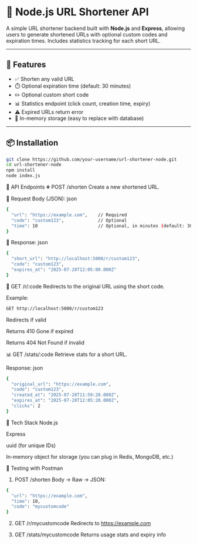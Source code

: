 # 🔗 Node.js URL Shortener API

A simple URL shortener backend built with **Node.js** and **Express**, allowing users to generate shortened URLs with optional custom codes and expiration times. Includes statistics tracking for each short URL.

---

## 🚀 Features

- ✅ Shorten any valid URL
- ⏱️ Optional expiration time (default: 30 minutes)
- ✏️ Optional custom short code
- 📊 Statistics endpoint (click count, creation time, expiry)
- ⚠️ Expired URLs return error
- 🧠 In-memory storage (easy to replace with database)

---

## 📦 Installation

```bash
git clone https://github.com/your-username/url-shortener-node.git
cd url-shortener-node
npm install
node index.js

```

🧪 API Endpoints
➕ POST /shorten
Create a new shortened URL.

🔸 Request Body (JSON):
json
```bash
{
  "url": "https://example.com",    // Required
  "code": "custom123",             // Optional
  "time": 10                       // Optional, in minutes (default: 30)
}
```
🔸 Response:
json
```bash
{
  "short_url": "http://localhost:5000/r/custom123",
  "code": "custom123",
  "expires_at": "2025-07-28T12:05:00.000Z"
}
```
🔗 GET /r/:code
Redirects to the original URL using the short code.

Example:
```bash
GET http://localhost:5000/r/custom123
```
Redirects if valid

Returns 410 Gone if expired

Returns 404 Not Found if invalid

📊 GET /stats/:code
Retrieve stats for a short URL.

Response:
json
```bash
{
  "original_url": "https://example.com",
  "code": "custom123",
  "created_at": "2025-07-28T11:59:20.000Z",
  "expires_at": "2025-07-28T12:05:20.000Z",
  "clicks": 2
}
```
🧰 Tech Stack
Node.js

Express

uuid (for unique IDs)

In-memory object for storage (you can plug in Redis, MongoDB, etc.)

🧪 Testing with Postman
1. POST /shorten
Body → Raw → JSON:
```bash
{
  "url": "https://example.com",
  "time": 10,
  "code": "mycustomcode"
}
```
2. GET /r/mycustomcode
Redirects to https://example.com

3. GET /stats/mycustomcode
Returns usage stats and expiry info
